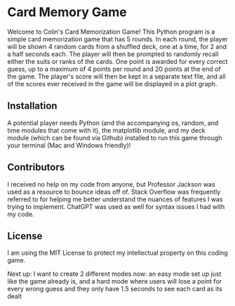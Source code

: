 # Card Memory Game

Welcome to Colin's Card Memorization Game! This Python program is a simple card memorization game that has 5 rounds. In each round, the player will be shown 4 random cards from a shuffled deck, one at a time, for 2 and a half seconds each. The player will then be prompted to randomly recall either the suits or ranks of the cards. One point is awarded for every correct guess, up to a maximum of 4 points per round and 20 points at the end of the game. The player's score will then be kept in a separate text file, and all of the scores ever received in the game will be displayed in a plot graph. 

## Installation

A potential player needs Python (and the accompanying os, random, and time modules that come with it), the matplotlib module, and my deck module (which can be found via Github) installed to run this game through your terminal (Mac and Windows friendly)!

## Contributors

I received no help on my code from anyone, but Professor Jackson was used as a resource to bounce ideas off of. Stack Overflow was frequently referred to for helping me better understand the nuances of features I was trying to implement. ChatGPT was used as well for syntax issues I had with my code.

## License

I am using the MIT License to protect my intellectual property on this coding game.


Next up: I want to create 2 different modes now: an easy mode set up just like the game already is, and a hard mode where users will lose a point for every wrong guess and they only have 1.5 seconds to see each card as its dealt
